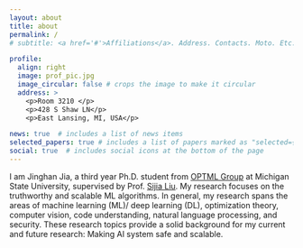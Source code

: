 ```yaml
---
layout: about
title: about
permalink: /
# subtitle: <a href='#'>Affiliations</a>. Address. Contacts. Moto. Etc.

profile:
  align: right
  image: prof_pic.jpg
  image_circular: false # crops the image to make it circular
  address: >
    <p>Room 3210 </p>
    <p>428 S Shaw LN</p>
    <p>East Lansing, MI, USA</p>

news: true  # includes a list of news items
selected_papers: true # includes a list of papers marked as "selected={true}"
social: true  # includes social icons at the bottom of the page
---
```


I am Jinghan Jia, a third year Ph.D. student from [OPTML Group](https://www.optml-group.com/) at Michigan State University, supervised by Prof. [Sijia Liu](https://lsjxjtu.github.io/). My research focuses on the truthworthy and scalable ML algorithms. In general, my research spans the areas of machine learning (ML)/ deep learning (DL), optimization theory, computer vision, code understanding, natural language processing, and security. These research topics provide a solid background for my current and future research: Making AI system safe and scalable.  
